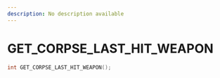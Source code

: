 ```yaml
---
description: No description available 
---
```


# GET_CORPSE_LAST_HIT_WEAPON

```cpp
int GET_CORPSE_LAST_HIT_WEAPON();
```
